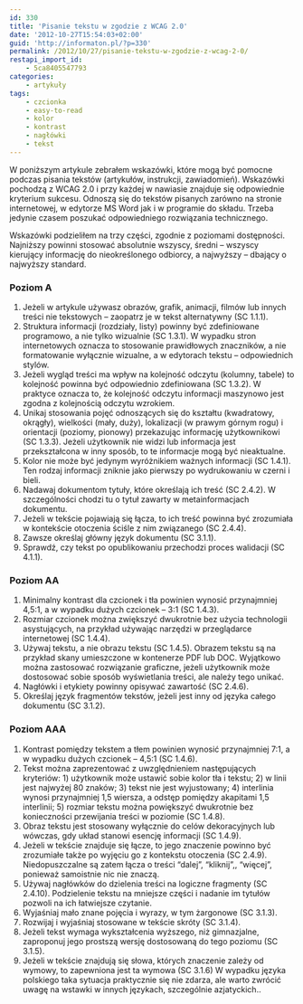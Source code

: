 ```yaml
---
id: 330
title: 'Pisanie tekstu w zgodzie z WCAG 2.0'
date: '2012-10-27T15:54:03+02:00'
guid: 'http://informaton.pl/?p=330'
permalink: /2012/10/27/pisanie-tekstu-w-zgodzie-z-wcag-2-0/
restapi_import_id:
    - 5ca8405547793
categories:
    - artykuły
tags:
    - czcionka
    - easy-to-read
    - kolor
    - kontrast
    - nagłówki
    - tekst
---
```


W poniższym artykule zebrałem wskazówki, które mogą być pomocne podczas pisania tekstów (artykułów, instrukcji, zawiadomień). Wskazówki pochodzą z WCAG 2.0 i przy każdej w nawiasie znajduje się odpowiednie kryterium sukcesu. Odnoszą się do tekstów pisanych zarówno na stronie internetowej, w edytorze MS Word jak i w programie do składu. Trzeba jedynie czasem poszukać odpowiedniego rozwiązania technicznego.

Wskazówki podzieliłem na trzy części, zgodnie z poziomami dostępności. Najniższy powinni stosować absolutnie wszyscy, średni – wszyscy kierujący informację do nieokreślonego odbiorcy, a najwyższy – dbający o najwyższy standard.

### Poziom A

1. Jeżeli w artykule używasz obrazów, grafik, animacji, filmów lub innych treści nie tekstowych – zaopatrz je w tekst alternatywny (SC 1.1.1).
2. Struktura informacji (rozdziały, listy) powinny być zdefiniowane programowo, a nie tylko wizualnie (SC 1.3.1). W wypadku stron internetowych oznacza to stosowanie prawidłowych znaczników, a nie formatowanie wyłącznie wizualne, a w edytorach tekstu – odpowiednich stylów.
3. Jeżeli wygląd treści ma wpływ na kolejność odczytu (kolumny, tabele) to kolejność powinna być odpowiednio zdefiniowana (SC 1.3.2). W praktyce oznacza to, że kolejność odczytu informacji maszynowo jest zgodna z kolejnością odczytu wzrokiem.
4. Unikaj stosowania pojęć odnoszących się do kształtu (kwadratowy, okrągły), wielkości (mały, duży), lokalizacji (w prawym górnym rogu) i orientacji (poziomy, pionowy) przekazując informację użytkownikowi (SC 1.3.3). Jeżeli użytkownik nie widzi lub informacja jest przekształcona w inny sposób, to te informacje mogą być nieaktualne.
5. Kolor nie może być jedynym wyróżnikiem ważnych informacji (SC 1.4.1). Ten rodzaj informacji zniknie jako pierwszy po wydrukowaniu w czerni i bieli.
6. Nadawaj dokumentom tytuły, które określają ich treść (SC 2.4.2). W szczególności chodzi tu o tytuł zawarty w metainformacjach dokumentu.
7. Jeżeli w tekście pojawiają się łącza, to ich treść powinna być zrozumiała w kontekście otoczenia ściśle z nim związanego (SC 2.4.4).
8. Zawsze określaj główny język dokumentu (SC 3.1.1).
9. Sprawdź, czy tekst po opublikowaniu przechodzi proces walidacji (SC 4.1.1).

### Poziom AA

1. Minimalny kontrast dla czcionek i tła powinien wynosić przynajmniej 4,5:1, a w wypadku dużych czcionek – 3:1 (SC 1.4.3).
2. Rozmiar czcionek można zwiększyć dwukrotnie bez użycia technologii asystujących, na przykład używając narzędzi w przeglądarce internetowej (SC 1.4.4).
3. Używaj tekstu, a nie obrazu tekstu (SC 1.4.5). Obrazem tekstu są na przykład skany umieszczone w kontenerze PDF lub DOC. Wyjątkowo można zastosować rozwiązanie graficzne, jeżeli użytkownik może dostosować sobie sposób wyświetlania treści, ale należy tego unikać.
4. Nagłówki i etykiety powinny opisywać zawartość (SC 2.4.6).
5. Określaj język fragmentów tekstów, jeżeli jest inny od języka całego dokumentu (SC 3.1.2).

### Poziom AAA

1. Kontrast pomiędzy tekstem a tłem powinien wynosić przynajmniej 7:1, a w wypadku dużych czcionek – 4,5:1 (SC 1.4.6).
2. Tekst można zaprezentować z uwzględnieniem następujących kryteriów: 1) użytkownik może ustawić sobie kolor tła i tekstu; 2) w linii jest najwyżej 80 znaków; 3) tekst nie jest wyjustowany; 4) interlinia wynosi przynajmniej 1,5 wiersza, a odstęp pomiędzy akapitami 1,5 interlinii; 5) rozmiar tekstu można powiększyć dwukrotnie bez konieczności przewijania treści w poziomie (SC 1.4.8).
3. Obraz tekstu jest stosowany wyłącznie do celów dekoracyjnych lub wówczas, gdy układ stanowi esencję informacji (SC 1.4.9).
4. Jeżeli w tekście znajduje się łącze, to jego znaczenie powinno być zrozumiałe także po wyjęciu go z kontekstu otoczenia (SC 2.4.9). Niedopuszczalne są zatem łącza o treści “dalej”, “kliknij”,, “więcej”, ponieważ samoistnie nic nie znaczą.
5. Używaj nagłówków do dzielenia treści na logiczne fragmenty (SC 2.4.10). Podzielenie tekstu na mniejsze części i nadanie im tytułów pozwoli na ich łatwiejsze czytanie.
6. Wyjaśniaj mało znane pojęcia i wyrazy, w tym żargonowe (SC 3.1.3).
7. Rozwijaj i wyjaśniaj stosowane w tekście skróty (SC 3.1.4).
8. Jeżeli tekst wymaga wykształcenia wyższego, niż gimnazjalne, zaproponuj jego prostszą wersję dostosowaną do tego poziomu (SC 3.1.5).
9. Jeżeli w tekście znajdują się słowa, których znaczenie zależy od wymowy, to zapewniona jest ta wymowa (SC 3.1.6) W wypadku języka polskiego taka sytuacja praktycznie się nie zdarza, ale warto zwrócić uwagę na wstawki w innych językach, szczególnie azjatyckich..
